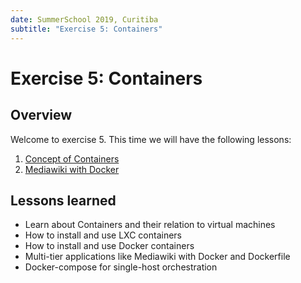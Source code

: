 ```yaml
---
date: SummerSchool 2019, Curitiba
subtitle: "Exercise 5: Containers"
---
```

# Exercise 5: Containers

## Overview
Welcome to exercise 5. This time we will have the following lessons:

 1. [Concept of Containers](lesson-containers.md)
 2. [Mediawiki with Docker](lesson-mediawiki_docker.md)

## Lessons learned
 - Learn about Containers and their relation to virtual machines
 - How to install and use LXC containers
 - How to install and use Docker containers
 - Multi-tier applications like Mediawiki with Docker and Dockerfile
 - Docker-compose for single-host orchestration

